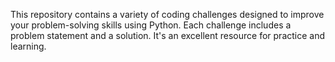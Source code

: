 This repository contains a variety of coding challenges designed to improve your problem-solving skills using Python. Each challenge includes a problem statement and a solution. It's an excellent resource for practice and learning.
